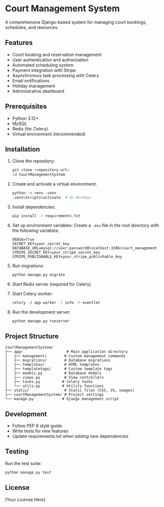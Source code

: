 # Court Management System

A comprehensive Django-based system for managing court bookings, schedules, and resources.

## Features

- Court booking and reservation management
- User authentication and authorization
- Automated scheduling system
- Payment integration with Stripe
- Asynchronous task processing with Celery
- Email notifications
- Holiday management
- Administrative dashboard

## Prerequisites

- Python 3.12+
- MySQL
- Redis (for Celery)
- Virtual environment (recommended)

## Installation

1. Clone the repository:
   ```bash
   git clone <repository-url>
   cd CourtManagementSystem
   ```

2. Create and activate a virtual environment:
   ```bash
   python -m venv .venv
   .venv\Scripts\activate  # On Windows
   ```

3. Install dependencies:
   ```bash
   pip install -r requirements.txt
   ```

4. Set up environment variables:
   Create a `.env` file in the root directory with the following variables:
   ```
   DEBUG=True
   SECRET_KEY=your_secret_key
   DATABASE_URL=mysql://user:password@localhost:3306/court_management
   STRIPE_SECRET_KEY=your_stripe_secret_key
   STRIPE_PUBLISHABLE_KEY=your_stripe_publishable_key
   ```

5. Run migrations:
   ```bash
   python manage.py migrate
   ```

6. Start Redis server (required for Celery)

7. Start Celery worker:
   ```bash
   celery -A app worker -l info -P eventlet
   ```

8. Run the development server:
   ```bash
   python manage.py runserver
   ```

## Project Structure

```
CourtManagementSystem/
├── app/                    # Main application directory
│   ├── management/        # Custom management commands
│   ├── migrations/        # Database migrations
│   ├── templates/         # HTML templates
│   ├── templatetags/      # Custom template tags
│   ├── models.py          # Database models
│   ├── views.py           # View controllers
│   ├── tasks.py          # Celery tasks
│   └── utils.py          # Utility functions
├── static/                # Static files (CSS, JS, images)
├── courtManagementSystem/ # Project settings
└── manage.py             # Django management script
```

## Development

- Follow PEP 8 style guide
- Write tests for new features
- Update requirements.txt when adding new dependencies

## Testing

Run the test suite:
```bash
python manage.py test
```

## License

[Your License Here]
